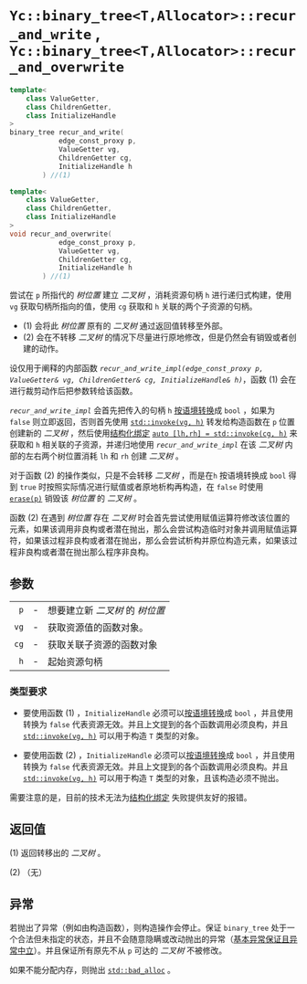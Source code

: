 # `Yc::binary_tree<T,Allocator>::recur_and_write` , `Yc::binary_tree<T,Allocator>::recur_and_overwrite`

```C++
template<
	class ValueGetter,
	class ChildrenGetter,
	class InitializeHandle
>
binary_tree recur_and_write(
			edge_const_proxy p,
			ValueGetter vg,
			ChildrenGetter cg,
			InitializeHandle h
		) //(1)
```

```C++
template<
	class ValueGetter,
	class ChildrenGetter,
	class InitializeHandle
>
void recur_and_overwrite(
			edge_const_proxy p,
			ValueGetter vg,
			ChildrenGetter cg,
			InitializeHandle h
		) //(1)
```

尝试在 `p` 所指代的 _树位置_ 建立 _二叉树_ ，消耗资源句柄 `h` 进行递归式构建，使用 `vg` 获取句柄所指向的值，使用 `cg` 获取和 `h` 关联的两个子资源的句柄。

- (1) 会将此 _树位置_ 原有的 _二叉树_ 通过返回值转移至外部。
- (2) 会在不转移 _二叉树_ 的情况下尽量进行原地修改，但是仍然会有销毁或者创建的动作。

设仅用于阐释的内部函数 _`recur_and_write_impl(edge_const_proxy p, ValueGetter& vg, ChildrenGetter& cg, InitializeHandle& h)`_，函数 (1) 会在进行裁剪动作后把参数转给该函数。

_`recur_and_write_impl`_ 会首先把传入的句柄 `h` [按语境转换](https://zh.cppreference.com/w/cpp/language/implicit_conversion)成 `bool` ，如果为 `false` 则立即返回，否则首先使用 [`std::invoke(vg, h)`](https://zh.cppreference.com/w/cpp/utility/functional/invoke) 转发给构造函数在 `p` 位置创建新的 _二叉树_ ，然后使用[结构化绑定](https://zh.cppreference.com/w/cpp/language/structured_binding) [`auto [lh,rh] = std::invoke(cg, h)`](https://zh.cppreference.com/w/cpp/utility/functional/invoke) 来获取和 `h` 相关联的子资源，并递归地使用 _`recur_and_write_impl`_ 在该 _二叉树_ 内部的左右两个树位置消耗 `lh` 和 `rh` 创建 _二叉树_ 。

对于函数 (2) 的操作类似，只是不会转移 _二叉树_ ，而是在`h` 按语境转换成 `bool` 得到 `true` 时按照实际情况进行赋值或者原地析构再构造，在 `false` 时使用 [`erase(p)`](erase.md) 销毁该 _树位置_ 的 _二叉树_ 。

函数 (2) 在遇到 _树位置_ 存在 _二叉树_ 时会首先尝试使用赋值运算符修改该位置的元素，如果该调用非良构或者潜在抛出，那么会尝试构造临时对象并调用赋值运算符，如果该过程非良构或者潜在抛出，那么会尝试析构并原位构造元素，如果该过程非良构或者潜在抛出那么程序非良构。

## 参数

||||
|-:|-|:-|
|`p`|-|想要建立新 _二叉树_ 的 _树位置_ |
|`vg`|-|获取资源值的函数对象。|
|`cg`|-|获取关联子资源的函数对象|
|`h`|-|起始资源句柄|

### 类型要求

- 要使用函数 (1) ，`InitializeHandle` 必须可以[按语境转换](https://zh.cppreference.com/w/cpp/language/implicit_conversion)成 `bool` ，并且使用转换为 `false` 代表资源无效。并且上文提到的各个函数调用必须良构，并且 [`std::invoke(vg, h)`](https://zh.cppreference.com/w/cpp/utility/functional/invoke) 可以用于构造 `T` 类型的对象。

- 要使用函数 (2) ，`InitializeHandle` 必须可以[按语境转换](https://zh.cppreference.com/w/cpp/language/implicit_conversion)成 `bool` ，并且使用转换为 `false` 代表资源无效。并且上文提到的各个函数调用必须良构。并且 [`std::invoke(vg, h)`](https://zh.cppreference.com/w/cpp/utility/functional/invoke) 可以用于构造 `T` 类型的对象，且该构造必须不抛出。

需要注意的是，目前的技术无法为[结构化绑定](https://zh.cppreference.com/w/cpp/language/structured_binding) 失败提供友好的报错。

## 返回值

(1) 返回转移出的 _二叉树_ 。

(2) （无）

## 异常

若抛出了异常（例如由构造函数），则构造操作会停止。保证 `binary_tree` 处于一个合法但未指定的状态，并且不会随意隐瞒或改动抛出的异常（[基本异常保证且异常中立](https://zh.cppreference.com/w/cpp/language/exceptions)）。并且保证所有原先不从 `p` 可达的 _二叉树_ 不被修改。

如果不能分配内存，则抛出 [`std::bad_alloc`](https://zh.cppreference.com/w/cpp/memory/new/bad_alloc) 。
